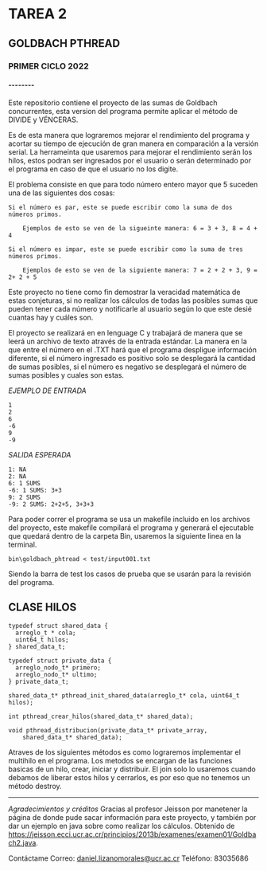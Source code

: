 
# TAREA 2
## GOLDBACH PTHREAD
### PRIMER CICLO 2022
#### --------

Este repositorio contiene el proyecto de las sumas de Goldbach concurrentes, esta version del programa permite aplicar el método de DIVIDE y VÉNCERAS.

Es de esta manera que lograremos mejorar el rendimiento del programa y acortar su tiempo de ejecución de gran manera en comparación a la versión serial.
La herrameinta que usaremos para mejorar el rendimiento serán los hilos, estos podran ser ingresados por el usuario o serán determinado por el programa en caso de que el usuario no los digite.

El problema consiste en que para todo número entero mayor que 5 suceden una de las siguientes dos cosas: 
```
Si el número es par, este se puede escribir como la suma de dos números primos.

    Ejemplos de esto se ven de la sigueinte manera: 6 = 3 + 3, 8 = 4 + 4

Si el número es impar, este se puede escribir como la suma de tres números primos.

    Ejemplos de esto se ven de la siguiente manera: 7 = 2 + 2 + 3, 9 = 2+ 2 + 5
```

Este proyecto no tiene como fin  demostrar la veracidad matemática de estas conjeturas, si no realizar los cálculos de todas las posibles sumas que pueden tener cada número y notificarle al usuario según lo que este desié cuantas hay y cuáles son.

El proyecto se realizará en en lenguage C y trabajará de manera que se leerá un archivo de texto através de la entrada estándar. La manera en la que entre el número en el .TXT hará que el programa despligue información diferente, si el número ingresado es positivo solo se desplegará la cantidad de sumas posibles, si el número es negativo se desplegará el número de sumas posibles y cuales son estas.

*EJEMPLO DE ENTRADA*
```
1
2
6
-6
9
-9
```

*SALIDA ESPERADA*
```
1: NA
2: NA
6: 1 SUMS
-6: 1 SUMS: 3+3
9: 2 SUMS
-9: 2 SUMS: 2+2+5, 3+3+3
```

Para poder correr el programa se usa un makefile incluido en los archivos del proyecto, este makefile compilará el programa y generará el ejecutable que quedará dentro de la carpeta Bin, usaremos la siguiente linea en la terminal.
```
bin\goldbach_phtread < test/input001.txt
```
Siendo la barra de test los casos de prueba que se usarán para la revisión del programa. 

## CLASE HILOS
```
typedef struct shared_data {
  arreglo_t * cola;
  uint64_t hilos;
} shared_data_t;

typedef struct private_data {
  arreglo_nodo_t* primero;
  arreglo_nodo_t* ultimo;
} private_data_t;

shared_data_t* pthread_init_shared_data(arreglo_t* cola, uint64_t hilos);

int pthread_crear_hilos(shared_data_t* shared_data);

void pthread_distribucion(private_data_t* private_array,
    shared_data_t* shared_data);
```
Atraves de los siguientes métodos es como lograremos implementar el multihilo en el programa. Los metodos se encargan de las funciones basicas de un hilo, crear, iniciar y distribuir. El join solo lo usaremos cuando debamos de liberar estos hilos y cerrarlos, es por eso que no tenemos un método destroy. 

---

*Agradecimientos y créditos*
Gracias al profesor Jeisson por manetener la página de donde pude sacar información para este proyecto, y también por dar un ejemplo en java sobre como realizar los cálculos.
Obtenido de https://jeisson.ecci.ucr.ac.cr/principios/2013b/examenes/examen01/Goldbach2.java. 

Contáctame
Correo: daniel.lizanomorales@ucr.ac.cr
Teléfono: 83035686